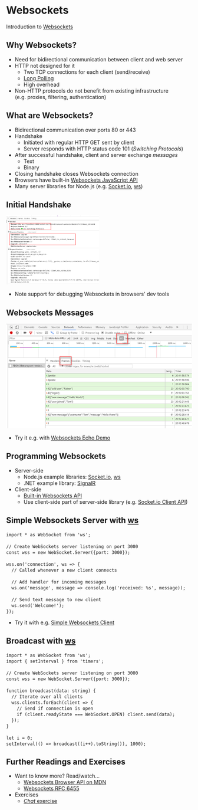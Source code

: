 # Websockets

Introduction to [Websockets](https://en.wikipedia.org/wiki/WebSocket)


<!-- .slide: class="left" -->
## Why Websockets?

* Need for bidirectional communication between client and web server
* HTTP not designed for it
  * Two TCP connections for each client (send/receive)
  * [Long Polling](https://en.wikipedia.org/wiki/Push_technology#Long_polling)
  * High overhead
* Non-HTTP protocols do not benefit from existing infrastructure<br/>
  (e.g. proxies, filtering, authentication)


<!-- .slide: class="left" -->
## What are Websockets?

* Bidirectional communication over ports 80 or 443
* Handshake
  * Initiated with regular HTTP GET sent by client
  * Server responds with HTTP status code 101 (*Switching Protocols*)
* After successful handshake, client and server exchange *messages*
  * Text
  * Binary
* Closing handshake closes Websockets connection
* Browsers have built-in [Websockets JavaScript API](https://developer.mozilla.org/en-US/docs/Web/API/WebSockets_API)
* Many server libraries for Node.js (e.g. [Socket.io](https://socket.io), [ws](https://github.com/websockets/ws))


<!-- .slide: class="left" -->
## Initial Handshake

<img src='images/websockets-init-get.png' alt='Initial Handshake in Chrome Dev Tools' width='50%' />

* Note support for debugging Websockets in browsers' dev tools


<!-- .slide: class="left" -->
## Websockets Messages

![WS Mesages in Chrome Dev Tools](images/websockets-messages.png)

* Try it e.g. with [Websockets Echo Demo](http://demos.kaazing.com/echo/)


<!-- .slide: class="left" -->
## Programming Websockets

* Server-side
  * Node.js example libraries: [Socket.io](https://socket.io), [ws](https://github.com/websockets/ws)
  * .NET example library: [SignalR](https://github.com/aspnet/SignalR)
* Client-side
  * [Built-in Websockets API](https://developer.mozilla.org/en-US/docs/Web/API/WebSockets_API)
  * Use client-side part of server-side library (e.g. [Socket.io Client API](https://socket.io/docs/client-api/))


<!-- .slide: class="left" -->
## Simple Websockets Server with [ws](https://github.com/websockets/ws)

```
import * as WebSocket from 'ws';

// Create WebSockets server listening on port 3000
const wss = new WebSocket.Server({port: 3000});

wss.on('connection', ws => {
  // Called whenever a new client connects

  // Add handler for incoming messages
  ws.on('message', message => console.log('received: %s', message));

  // Send text message to new client
  ws.send('Welcome!');
});
```

* Try it with e.g. [Simple Websockets Client](https://github.com/hakobera/Simple-WebSocket-Client)


<!-- .slide: class="left" -->
## Broadcast with [ws](https://github.com/websockets/ws)

```
import * as WebSocket from 'ws';
import { setInterval } from 'timers';

// Create WebSockets server listening on port 3000
const wss = new WebSocket.Server({port: 3000});

function broadcast(data: string) {
  // Iterate over all clients
  wss.clients.forEach(client => {
    // Send if connection is open
    if (client.readyState === WebSocket.OPEN) client.send(data);
  });
}

let i = 0;
setInterval(() => broadcast((i++).toString()), 1000);
```


<!-- .slide: class="left" -->
## Further Readings and Exercises

* Want to know more? Read/watch...
  * [Websockets Browser API on MDN](https://developer.mozilla.org/en-US/docs/Web/API/WebSockets_API)
  * [Websockets RFC 6455](https://tools.ietf.org/html/rfc6455)
* Exercises
  * [*Chat* exercise](https://github.com/rstropek/htl-mobile-computing/blob/master/websockets/9010-chat/readme.md)
